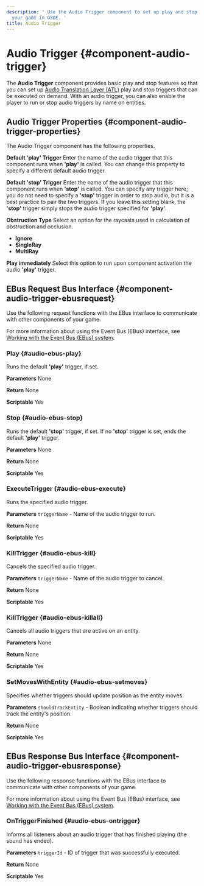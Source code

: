 ```yaml
---
description: ' Use the Audio Trigger component to set up play and stop triggers in
  your game in O3DE. '
title: Audio Trigger
---
```

# Audio Trigger {#component-audio-trigger}

The **Audio Trigger** component provides basic play and stop features so that you can set up [Audio Translation Layer \(ATL\)](/docs/user-guide/features/interactivity/audio/default-controls.md) play and stop triggers that can be executed on demand\. With an audio trigger, you can also enable the player to run or stop audio triggers by name on entities\.

## Audio Trigger Properties {#component-audio-trigger-properties}

The Audio Trigger component has the following properties\.

**Default 'play' Trigger**
Enter the name of the audio trigger that this component runs when **'play'** is called\. You can change this property to specify a different default audio trigger\.

**Default 'stop' Trigger**
Enter the name of the audio trigger that this component runs when **'stop'** is called\. You can specify any trigger here; you do not need to specify a **'stop'** trigger in order to stop audio, but it is a best practice to pair the two triggers\. If you leave this setting blank, the **'stop'** trigger simply stops the audio trigger specified for **'play'**\.

**Obstruction Type**
Select an option for the raycasts used in calculation of obstruction and occlusion\.
+ **Ignore**
+ **SingleRay**
+ **MultiRay**

**Play immediately**
Select this option to run upon component activation the audio **'play'** trigger\.

## EBus Request Bus Interface {#component-audio-trigger-ebusrequest}

Use the following request functions with the EBus interface to communicate with other components of your game\.

For more information about using the Event Bus \(EBus\) interface, see [Working with the Event Bus \(EBus\) system](/docs/user-guide/features/engine/ebus/_index.md)\.

### Play {#audio-ebus-play}

Runs the default **'play'** trigger, if set\.

**Parameters**
None

**Return**
None

**Scriptable**
Yes

### Stop {#audio-ebus-stop}

Runs the default **'stop'** trigger, if set\. If no **'stop'** trigger is set, ends the default **'play'** trigger\.

**Parameters**
None

**Return**
None

**Scriptable**
Yes

### ExecuteTrigger {#audio-ebus-execute}

Runs the specified audio trigger\.

**Parameters**
`triggerName` - Name of the audio trigger to run\.

**Return**
None

**Scriptable**
Yes

### KillTrigger {#audio-ebus-kill}

Cancels the specified audio trigger\.

**Parameters**
`triggerName` - Name of the audio trigger to cancel\.

**Return**
None

**Scriptable**
Yes

### KillTrigger {#audio-ebus-killall}

Cancels all audio triggers that are active on an entity\.

**Parameters**
None

**Return**
None

**Scriptable**
Yes

### SetMovesWithEntity {#audio-ebus-setmoves}

Specifies whether triggers should update position as the entity moves\.

**Parameters**
`shouldTrackEntity` - Boolean indicating whether triggers should track the entity's position\.

**Return**
None

**Scriptable**
Yes

## EBus Response Bus Interface {#component-audio-trigger-ebusresponse}

Use the following response functions with the EBus interface to communicate with other components of your game\.

For more information about using the Event Bus \(EBus\) interface, see [Working with the Event Bus \(EBus\) system](/docs/user-guide/features/engine/ebus/_index.md)\.

### OnTriggerFinished {#audio-ebus-ontrigger}

Informs all listeners about an audio trigger that has finished playing \(the sound has ended\)\.

**Parameters**
`triggerId` - ID of trigger that was successfully executed\.

**Return**
None

**Scriptable**
Yes